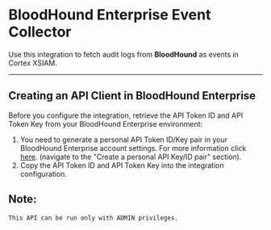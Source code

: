 # BloodHound Enterprise Event Collector

Use this integration to fetch audit logs from **BloodHound** as events in Cortex XSIAM.

_____
## Creating an API Client in BloodHound Enterprise
Before you configure the integration, retrieve the API Token ID and API Token Key from your BloodHound Enterprise environment:

1. You need to generate a personal API Token ID/Key pair in your BloodHound Enterprise account settings. For more information click [here](https://support.bloodhoundenterprise.io/hc/en-us/articles/11311053342619-Working-with-the-BloodHound-API#h_01HQBFQX7EE8SZHPPFF0KMQ6NG:~:text=Create%20a%20personal%20API%20Key/ID%20pair). (navigate to the "Create a personal API Key/ID pair" section).
2. Copy the API Token ID and API Token Key into the integration configuration.

## Note:
    This API can be run only with ADMIN privileges.
